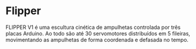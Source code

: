 # Flipper
FLIPPER V1 é uma escultura cinética de ampulhetas controlada por três placas Arduino. Ao todo são até 30 servomotores distribuídos em 5 fileiras, movimentando as ampulhetas de forma coordenada e defasada no tempo.
